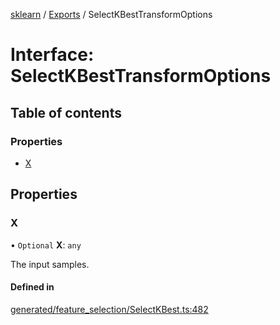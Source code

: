 [sklearn](../readme.md) / [Exports](../modules.md) / SelectKBestTransformOptions

# Interface: SelectKBestTransformOptions

## Table of contents

### Properties

- [X](SelectKBestTransformOptions.md#x)

## Properties

### X

• `Optional` **X**: `any`

The input samples.

#### Defined in

[generated/feature_selection/SelectKBest.ts:482](https://github.com/transitive-bullshit/scikit-learn-ts/blob/367336a/packages/sklearn/src/generated/feature_selection/SelectKBest.ts#L482)
